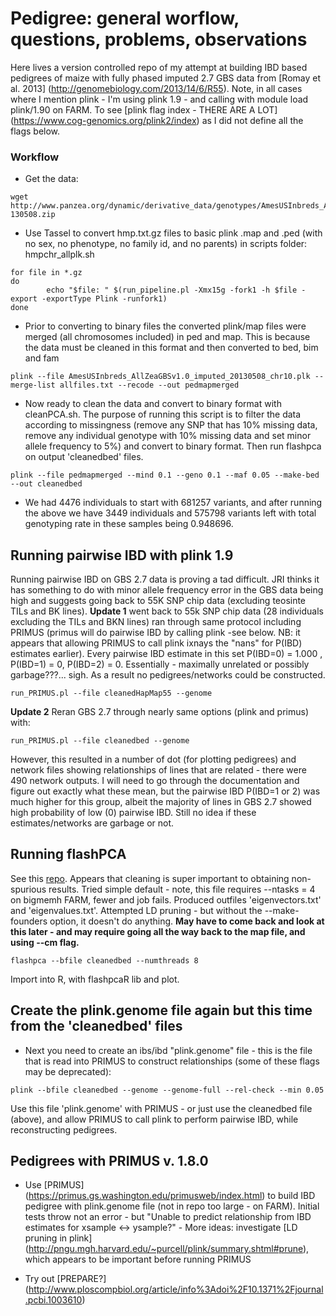 Pedigree: general worflow, questions, problems, observations
============================================================

Here lives a version controlled repo of my attempt at building IBD based pedigrees of maize with fully phased imputed 2.7 GBS data from [Romay et al. 2013] (http://genomebiology.com/2013/14/6/R55). Note, in all cases where I mention plink - I'm using plink 1.9 - and calling with module load plink/1.90 on FARM. To see [plink flag index - THERE ARE A LOT] (https://www.cog-genomics.org/plink2/index) as I did not define all the flags below.

### Workflow
- Get the data: 
```
wget http://www.panzea.org/dynamic/derivative_data/genotypes/AmesUSInbreds_AllZeaGBSv1.0_imputed-130508.zip
```

- Use Tassel to convert hmp.txt.gz files to basic plink .map and .ped (with no sex, no phenotype, no family id, and no parents) in scripts folder: hmpchr_allplk.sh
```
for file in *.gz
do
        echo "$file: " $(run_pipeline.pl -Xmx15g -fork1 -h $file -export -exportType Plink -runfork1)
done
```
- Prior to converting to binary files the converted plink/map files were merged (all chromosomes included) in ped and map. This is because the data must be cleaned in this format and then converted to bed, bim and fam

```
plink --file AmesUSInbreds_AllZeaGBSv1.0_imputed_20130508_chr10.plk --merge-list allfiles.txt --recode --out pedmapmerged
```

- Now ready to clean the data and convert to binary format with cleanPCA.sh. The purpose of running this script is to filter the data according to missingness (remove any SNP that has 10% missing data, remove any individual genotype with 10% missing data and set minor allele frequency to 5%) and convert to binary format. Then run flashpca on output 'cleanedbed' files.

```
plink --file pedmapmerged --mind 0.1 --geno 0.1 --maf 0.05 --make-bed --out cleanedbed
```
- We had 4476 individuals to start with 681257 variants, and after running the above we have 3449 individuals and 575798 variants left with total genotyping rate in these samples being 0.948696. 

## Running pairwise IBD with plink 1.9
Running pairwise IBD on GBS 2.7 data is proving a tad difficult. JRI thinks it has something to do with minor allele frequency error in the GBS data being high and suggests going back to 55K SNP chip data (excluding teosinte TILs and BK lines). 
**Update 1** went back to 55k SNP chip data (28 individuals excluding the TILs and BKN lines) ran through same protocol including PRIMUS (primus will do pairwise IBD by calling plink -see below. NB: it appears that allowing PRIMUS to call plink ixnays the "nans" for P(IBD) estimates earlier). Every pairwise IBD estimate in this set P(IBD=0) = 1.000 , P(IBD=1) = 0, P(IBD=2) = 0. Essentially - maximally unrelated or possibly garbage???... sigh. As a result no pedigrees/networks could be constructed. 

```
run_PRIMUS.pl --file cleanedHapMap55 --genome
```

**Update 2** Reran GBS 2.7 through nearly same options (plink and primus) with:

```
run_PRIMUS.pl --file cleanedbed --genome
```

However, this resulted in a number of dot (for plotting pedigrees) and network files showing relationships of lines that are related - there were 490 network outputs. I will need to go through the documentation and figure out exactly what these mean, but the pairwise IBD P(IBD=1 or 2) was much higher for this group, albeit the majority of lines in GBS 2.7 showed high probability of low (0) pairwise IBD. Still no idea if these estimates/networks are garbage or not.

## Running flashPCA

See this [repo](https://github.com/gabraham/flashpca). Appears that cleaning is super important to obtaining non-spurious results. Tried simple default - note, this file requires --ntasks = 4 on bigmemh FARM, fewer and job fails. Produced outfiles 'eigenvectors.txt' and 'eigenvalues.txt'. Attempted LD pruning - but without the --make-founders option, it doesn't do anything. **May have to come back and look at this later - and may require going all the way back to the map file, and using --cm flag.**

```
flashpca --bfile cleanedbed --numthreads 8
```
Import into R, with flashpcaR lib and plot.

## Create the plink.genome file again but this time from the 'cleanedbed' files
- Next you need to create an ibs/ibd "plink.genome" file - this is the file that is read into PRIMUS to construct relationships (some of these flags may be deprecated):

```
plink --bfile cleanedbed --genome --genome-full --rel-check --min 0.05
```
Use this file 'plink.genome' with PRIMUS - or just use the cleanedbed file (above), and allow PRIMUS to call plink to perform pairwise IBD, while reconstructing pedigrees.

## Pedigrees with PRIMUS v. 1.8.0
- Use [PRIMUS] (https://primus.gs.washington.edu/primusweb/index.html) to build IBD pedigree with plink.genome file (not in repo too large - on FARM). Initial tests throw not an error - but "Unable to predict relationship from IBD estimates for xsample <-> ysample?"
        - More ideas: investigate [LD pruning in plink] (http://pngu.mgh.harvard.edu/~purcell/plink/summary.shtml#prune), which appears to be important before running PRIMUS
        


- Try out [PREPARE?] (http://www.ploscompbiol.org/article/info%3Adoi%2F10.1371%2Fjournal.pcbi.1003610)
